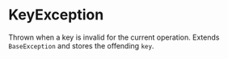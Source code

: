 # KeyException

Thrown when a key is invalid for the current operation. Extends `BaseException` and stores the offending `key`.
